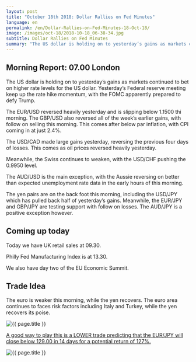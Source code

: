 ```yaml
---
layout: post
title: "October 18th 2018: Dollar Rallies on Fed Minutes"
language: en
permalink: /en/Dollar-Rallies-on-Fed-Minutes-18-Oct-18/
image: /images/oct-18/2018-10-18_06-38-34.jpg
subtitle: Dollar Rallies on Fed Minutes
summary: "The US dollar is holding on to yesterday’s gains as markets continued to bet on higher rate levels for the US dollar. Yesterday’s Federal reserve meeting keep up the rate hike momentum, with the FOMC apparently prepared to defy Trump"
---
```

## Morning Report: 07.00 London

The US dollar is holding on to yesterday’s gains as markets continued to bet on higher rate levels for the US dollar. Yesterday’s Federal reserve meeting keep up the rate hike momentum, with the FOMC apparently prepared to defy Trump. 

The EUR/USD reversed heavily yesterday and is slipping below 1.1500 thi morning. The GBP/USD also reversed all of the week’s earlier gains, with follow on selling this morning. This comes after below par inflation, with CPI coming in at just 2.4%.

The USD/CAD made large gains yesterday, reversing the previous four days of losses. This comes as oil prices reversed heavily yesterday. 

Meanwhile, the Swiss continues to weaken, with the USD/CHF pushing the 0.9950 level.

The AUD/USD is the main exception, with the Aussie reversing on better than expected unemployment rate data in the early hours of this morning. 

The yen pairs are on the back foot this morning, including the USD/JPY which has pulled back half of yesterday’s gains. Meanwhile, the EUR/JPY and GBP/JPY are testing support with follow on losses. The AUD/JPY is a positive exception however. 

## Coming up today

Today we have UK retail sales at 09.30. 

Philly Fed Manufacturing Index is at 13.30. 

We also have day two of the EU Economic Summit. 

## Trade Idea

The euro is weaker this morning, while the yen recovers. The euro area continues to faces risk factors including Italy and Turkey, while the yen recovers its poise.

<img class="post-image" src="{{ site.url }}/images/oct-18/2018-10-18_06-38-34.jpg" alt="{{ page.title }}" title="{{ page.title }}">

<a href="%LINK%%?currency=GBP&market=forex&underlying=frxEURJPY&formname=higherlower&duration_amount=14&duration_units=d&amount=10&amount_type=stake&expiry_type=duration&barrier=129.00" target="_blank">A good way to play this is a LOWER trade predicting that the EUR/JPY will close below 129.00 in 14 days for a potential return of 127%.</a>

<img class="post-image" src="{{ site.url }}/images/oct-18/2018-10-18_06-41-56.jpg" alt="{{ page.title }}" title="{{ page.title }}">